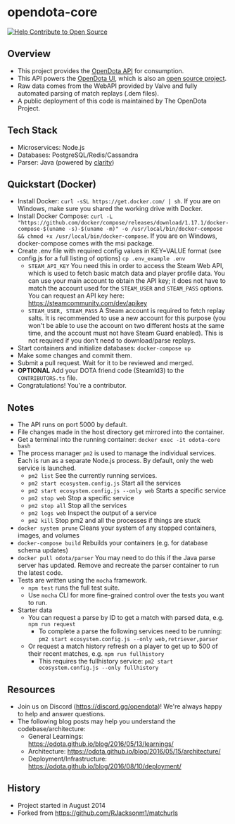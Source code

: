 # opendota-core

[![Help Contribute to Open Source](https://www.codetriage.com/odota/core/badges/users.svg)](https://www.codetriage.com/odota/core)

## Overview

- This project provides the [OpenDota API](https://docs.opendota.com/) for consumption.
- This API powers the [OpenDota UI](https://www.opendota.com), which is also an [open source project](https://github.com/odota/ui).
- Raw data comes from the WebAPI provided by Valve and fully automated parsing of match replays (.dem files).
- A public deployment of this code is maintained by The OpenDota Project.

## Tech Stack

- Microservices: Node.js
- Databases: PostgreSQL/Redis/Cassandra
- Parser: Java (powered by [clarity](https://github.com/skadistats/clarity))

## Quickstart (Docker)

- Install Docker: `curl -sSL https://get.docker.com/ | sh`. If you are on Windows, make sure you shared the working drive with Docker.
- Install Docker Compose: `curl -L "https://github.com/docker/compose/releases/download/1.17.1/docker-compose-$(uname -s)-$(uname -m)" -o /usr/local/bin/docker-compose && chmod +x /usr/local/bin/docker-compose`. If you are on Windows, docker-compose comes with the msi package.
- Create .env file with required config values in KEY=VALUE format (see config.js for a full listing of options) `cp .env_example .env`
  - `STEAM_API_KEY` You need this in order to access the Steam Web API, which is used to fetch basic match data and player profile data. You can use your main account to obtain the API key; it does not have to match the account used for the `STEAM_USER` and `STEAM_PASS` options. You can request an API key here: https://steamcommunity.com/dev/apikey
  - `STEAM_USER, STEAM_PASS` A Steam account is required to fetch replay salts. It is recommended to use a new account for this purpose (you won't be able to use the account on two different hosts at the same time, and the account must not have Steam Guard enabled). This is not required if you don't need to download/parse replays.
- Start containers and initialize databases: `docker-compose up`
- Make some changes and commit them.
- Submit a pull request. Wait for it to be reviewed and merged.
- **OPTIONAL** Add your DOTA friend code (SteamId3) to the `CONTRIBUTORS.ts` file.
- Congratulations! You're a contributor.

## Notes

- The API runs on port 5000 by default.
- File changes made in the host directory get mirrored into the container.
- Get a terminal into the running container: `docker exec -it odota-core bash`
- The process manager `pm2` is used to manage the individual services. Each is run as a separate Node.js process. By default, only the web service is launched.
  - `pm2 list` See the currently running services.
  - `pm2 start ecosystem.config.js` Start all the services
  - `pm2 start ecosystem.config.js --only web` Starts a specific service
  - `pm2 stop web` Stop a specific service
  - `pm2 stop all` Stop all the services
  - `pm2 logs web` Inspect the output of a service
  - `pm2 kill` Stop pm2 and all the processes if things are stuck
- `docker system prune` Cleans your system of any stopped containers, images, and volumes
- `docker-compose build` Rebuilds your containers (e.g. for database schema updates)
- `docker pull odota/parser` You may need to do this if the Java parse server has updated. Remove and recreate the parser container to run the latest code.
- Tests are written using the `mocha` framework.
  - `npm test` runs the full test suite.
  - Use `mocha` CLI for more fine-grained control over the tests you want to run.
- Starter data
  - You can request a parse by ID to get a match with parsed data, e.g. `npm run request`
    - To complete a parse the following services need to be running: `pm2 start ecosystem.config.js --only web,retriever,parser`
  - Or request a match history refresh on a player to get up to 500 of their recent matches, e.g. `npm run fullhistory`
    - This requires the fullhistory service: `pm2 start ecosystem.config.js --only fullhistory`

## Resources

- Join us on Discord (https://discord.gg/opendota)! We're always happy to help and answer questions.
- The following blog posts may help you understand the codebase/architecture:
  - General Learnings: https://odota.github.io/blog/2016/05/13/learnings/
  - Architecture: https://odota.github.io/blog/2016/05/15/architecture/
  - Deployment/Infrastructure: https://odota.github.io/blog/2016/08/10/deployment/

## History

- Project started in August 2014
- Forked from https://github.com/RJacksonm1/matchurls
